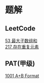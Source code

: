 # 题解

## LeetCode

[53 最大子数组和](LeetCode/53.cpp)  
[217 存在重复元素](LeetCode/217.cpp)  

## PAT(甲级)

[1001 A+B Format](/PAT%20(Advanced%20Level)%20Practice/1001.cpp)
